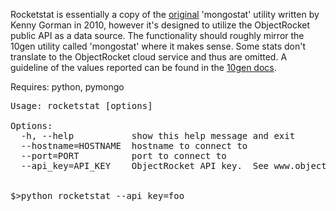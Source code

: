 Rocketstat is essentially a copy of the <a href=https://github.com/kgorman/mongostat>original</a> 'mongostat' utility written by Kenny Gorman in 2010, however it's designed to utilize the ObjectRocket public API as a data source.  The functionality should roughly mirror the 10gen utility called 'mongostat' where it makes sense.  Some stats don't translate to the ObjectRocket cloud service and thus are omitted.  A guideline of the values reported can be found in the <a href=http://docs.mongodb.org/manual/reference/mongostat/>10gen docs</a>.

Requires: python, pymongo

<pre>
Usage: rocketstat [options]

Options:
  -h, --help           show this help message and exit
  --hostname=HOSTNAME  hostname to connect to
  --port=PORT          port to connect to
  --api_key=API_KEY    ObjectRocket API key.  See www.objectrocket.com for an account


$>python rocketstat --api_key=foo
</pre>
